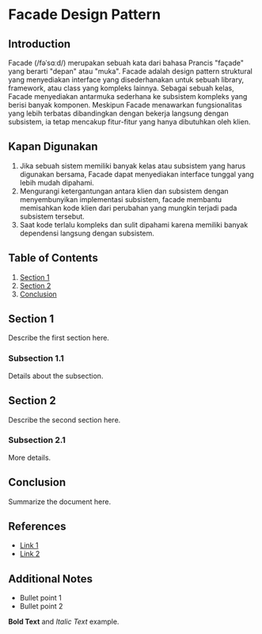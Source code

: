 # Facade Design Pattern

## Introduction
Facade (/fəˈsɑːd/) merupakan sebuah kata dari bahasa Prancis "façade" yang berarti "depan" atau "muka". Facade adalah design pattern struktural yang menyediakan interface yang disederhanakan untuk sebuah library, framework, atau class yang kompleks lainnya. Sebagai sebuah kelas, Facade menyediakan antarmuka sederhana ke subsistem kompleks yang berisi banyak komponen. Meskipun Facade menawarkan fungsionalitas yang lebih terbatas dibandingkan dengan bekerja langsung dengan subsistem, ia tetap mencakup fitur-fitur yang hanya dibutuhkan oleh klien.

## Kapan Digunakan
1. Jika sebuah sistem memiliki banyak kelas atau subsistem yang harus digunakan bersama, Facade dapat menyediakan interface tunggal yang lebih mudah dipahami.
2. Mengurangi ketergantungan antara klien dan subsistem dengan menyembunyikan implementasi subsistem, facade membantu memisahkan kode klien dari perubahan yang mungkin terjadi pada subsistem tersebut.
3. Saat kode terlalu kompleks dan sulit dipahami karena memiliki banyak dependensi langsung dengan subsistem.

## Table of Contents
1. [Section 1](#section-1)
2. [Section 2](#section-2)
3. [Conclusion](#conclusion)

## Section 1
Describe the first section here.

### Subsection 1.1
Details about the subsection.

## Section 2
Describe the second section here.

### Subsection 2.1
More details.

## Conclusion
Summarize the document here.

## References
- [Link 1](https://example.com)
- [Link 2](https://example.com)

## Additional Notes
- Bullet point 1
- Bullet point 2

**Bold Text** and *Italic Text* example.



